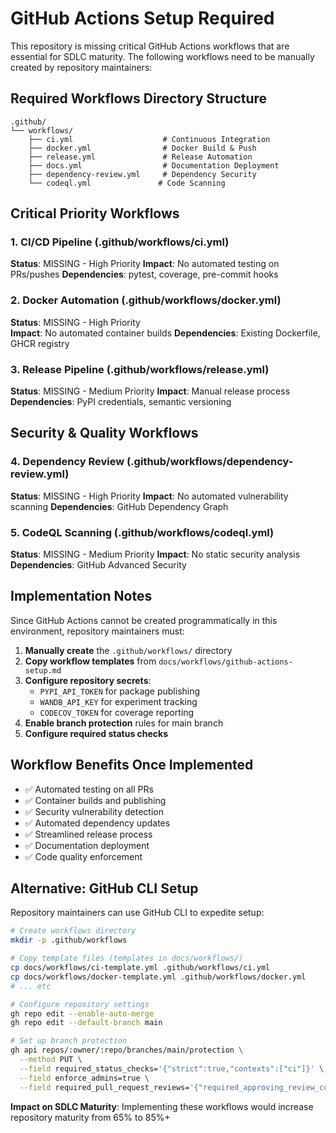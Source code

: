 # GitHub Actions Setup Required

This repository is missing critical GitHub Actions workflows that are essential for SDLC maturity. The following workflows need to be manually created by repository maintainers:

## Required Workflows Directory Structure

```
.github/
└── workflows/
    ├── ci.yml                    # Continuous Integration
    ├── docker.yml                # Docker Build & Push
    ├── release.yml               # Release Automation
    ├── docs.yml                  # Documentation Deployment
    ├── dependency-review.yml     # Dependency Security
    └── codeql.yml               # Code Scanning
```

## Critical Priority Workflows

### 1. CI/CD Pipeline (.github/workflows/ci.yml)
**Status**: MISSING - High Priority
**Impact**: No automated testing on PRs/pushes
**Dependencies**: pytest, coverage, pre-commit hooks

### 2. Docker Automation (.github/workflows/docker.yml)
**Status**: MISSING - High Priority  
**Impact**: No automated container builds
**Dependencies**: Existing Dockerfile, GHCR registry

### 3. Release Pipeline (.github/workflows/release.yml)
**Status**: MISSING - Medium Priority
**Impact**: Manual release process
**Dependencies**: PyPI credentials, semantic versioning

## Security & Quality Workflows

### 4. Dependency Review (.github/workflows/dependency-review.yml)
**Status**: MISSING - High Priority
**Impact**: No automated vulnerability scanning
**Dependencies**: GitHub Dependency Graph

### 5. CodeQL Scanning (.github/workflows/codeql.yml)
**Status**: MISSING - Medium Priority
**Impact**: No static security analysis
**Dependencies**: GitHub Advanced Security

## Implementation Notes

Since GitHub Actions cannot be created programmatically in this environment, repository maintainers must:

1. **Manually create** the `.github/workflows/` directory
2. **Copy workflow templates** from `docs/workflows/github-actions-setup.md`
3. **Configure repository secrets**:
   - `PYPI_API_TOKEN` for package publishing  
   - `WANDB_API_KEY` for experiment tracking
   - `CODECOV_TOKEN` for coverage reporting
4. **Enable branch protection** rules for main branch
5. **Configure required status checks**

## Workflow Benefits Once Implemented

- ✅ Automated testing on all PRs
- ✅ Container builds and publishing  
- ✅ Security vulnerability detection
- ✅ Automated dependency updates
- ✅ Streamlined release process
- ✅ Documentation deployment
- ✅ Code quality enforcement

## Alternative: GitHub CLI Setup

Repository maintainers can use GitHub CLI to expedite setup:

```bash
# Create workflows directory
mkdir -p .github/workflows

# Copy template files (templates in docs/workflows/)
cp docs/workflows/ci-template.yml .github/workflows/ci.yml
cp docs/workflows/docker-template.yml .github/workflows/docker.yml
# ... etc

# Configure repository settings
gh repo edit --enable-auto-merge
gh repo edit --default-branch main

# Set up branch protection
gh api repos/:owner/:repo/branches/main/protection \
  --method PUT \
  --field required_status_checks='{"strict":true,"contexts":["ci"]}' \
  --field enforce_admins=true \
  --field required_pull_request_reviews='{"required_approving_review_count":1}'
```

**Impact on SDLC Maturity**: Implementing these workflows would increase repository maturity from 65% to 85%+